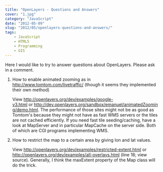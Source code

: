 ```yaml
---
title: "OpenLayers - Questions and Answers"
cover: "1.jpg"
category: "JavaScript"
date: "2012-05-09"
slug: "2012/05/openlayers-questions-and-answers/"
tags:
    - JavaScript
    - HTML5
    - Programming
    - GIS
---
```

<p>Here I would like to try to answer questions about OpenLayers. Please ask in a comment.</p>

<ol>
<li>How to enable animated zooming as in <a href="http://www.tomtom.com/livetraffic/" target="_blank">http://www.tomtom.com/livetraffic/</a> (though it seems they implemented their own method)
<p>View <a href="http://openlayers.org/dev/examples/google-v3.html" target="_blank">http://openlayers.org/dev/examples/google-v3.html</a> or <a href="http://dev.openlayers.org/sandbox/emanuel/animatedZooming/demo.html">http://dev.openlayers.org/sandbox/emanuel/animatedZooming/demo.html</a>. The performance of those sites might not be as good as Tomtom's because they might not have as fast WMS servers or the tiles are not cached efficiently. If you need fast tile seeding/caching, have a look at MapServer and in particular MapCache on the server side. Both of which are CGI programs implementing WMS.</li>
<li>How to restrict the map to a certain area by giving lon and lat values.
<p>View <a href="http://openlayers.org/dev/examples/restricted-extent.html" target="_blank">http://openlayers.org/dev/examples/restricted-extent.html</a> or <a href="http://openlayers.org/dev/examples/all-overlays.html" target="_blank">http://openlayers.org/dev/examples/all-overlays.html</a> (line 18; view source). Generally, I think the maxExtent property of the Map class will do the trick.</li>
</ol>
